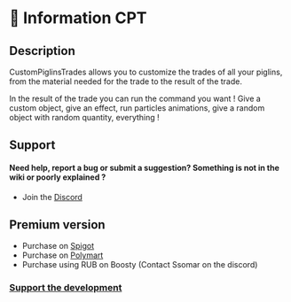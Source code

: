 # 📌 Information CPT

## Description

CustomPiglinsTrades allows you to customize the trades of all your piglins, from the material needed for the trade to the result of the trade.

In the result of the trade you can run the command you want ! Give a custom object, give an effect, run particles animations, give a random object with random quantity, everything !



## Support

#### Need help, report a bug or submit a suggestion? Something is not in the wiki or poorly explained ?

* Join the [Discord](https://discord.com/invite/TRmSwJaYNv)

## Premium version

* Purchase on [Spigot](https://www.spigotmc.org/resources/%E2%AD%90-custom-piglins-trades-%E2%AD%90-add-new-trades-in-the-game.81003/)
* Purchase on [Polymart](https://polymart.org/resource/custom-piglins-trades.3197)
* Purchase using RUB on Boosty (Contact Ssomar on the discord)



### [Support the development](https://buy.stripe.com/aEU7sX66l3O82MUdQT)
